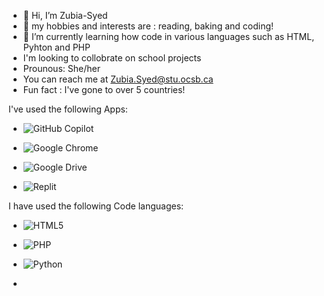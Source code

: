 - 👋 Hi, I’m Zubia-Syed
- 👀 my hobbies and interests are : reading, baking and coding!
- 🌱 I’m currently learning how code in various languages such as HTML, Pyhton and PHP
- I'm looking to collobrate on school projects
- Prounous: She/her
- You can reach me at Zubia.Syed@stu.ocsb.ca
- Fun fact : I've gone to over 5 countries!
  
I've used the following Apps:
  
- ![GitHub Copilot](https://img.shields.io/badge/github_copilot-8957E5?style=for-the-badge&logo=github-copilot&logoColor=white)

- ![Google Chrome](https://img.shields.io/badge/Google%20Chrome-4285F4?style=for-the-badge&logo=GoogleChrome&logoColor=white)

- ![Google Drive](https://img.shields.io/badge/Google%20Drive-4285F4?style=for-the-badge&logo=googledrive&logoColor=white)
  
-  ![Replit](https://img.shields.io/badge/Replit-DD1200?style=for-the-badge&logo=Replit&logoColor=white)

I have used the following Code languages: 
  
- ![HTML5](https://img.shields.io/badge/html5-%23E34F26.svg?style=for-the-badge&logo=html5&logoColor=white)
  
- ![PHP](https://img.shields.io/badge/php-%23777BB4.svg?style=for-the-badge&logo=php&logoColor=white)
  
- ![Python](https://img.shields.io/badge/python-3670A0?style=for-the-badge&logo=python&logoColor=ffdd54)
  
- <!---
Zubia-Syed/Zubia-Syed is a ✨ special ✨ repository because its `README.md` (this file) appears on your GitHub profile.
You can click the Preview link to take a look at your changes.
--->

